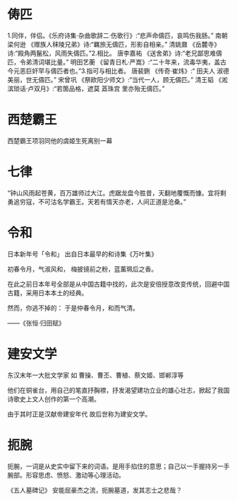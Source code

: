 # 俦匹

1.同伴，伴侣。《乐府诗集·杂曲歌辞二·伤歌行》:“悲声命儔匹，哀鸣伤我肠。” 南朝梁何逊 《赠族人秣陵兄弟》诗:“羈旅无儔匹，形影自相亲。” 清姚鼐 《岳麓寺》诗:“殿角两鬣松，风雨失儔匹。”2.相比。 唐李嘉祐 《送舍弟》诗:“老兄鄙思难儔匹，令弟清词堪比量。” 明田艺蘅 《留青日札·严嵩》:“二十年来，流毒华夷，盖古今元恶巨奸罕与儔匹者也。”3.指可与相比者。 唐裴鉶 《传奇·崔炜》:“ 田夫人 淑德美丽，世无儔匹。” 宋曾巩 《祭欧阳少师文》:“当代一人，顾无儔匹。” 清王韬 《淞滨琐话·卢双月》:“若箇品格，遮莫 蕋珠宫 里亦殆无儔匹。”


# 西楚霸王

西楚霸王项羽同他的虞姬生死离别一幕

# 七律

“钟山风雨起苍黄，百万雄师过大江。虎踞龙盘今胜昔，天翻地覆慨而慷。宜将剩勇追穷寇，不可沽名学霸王。天若有情天亦老，人间正道是沧桑。”


# 令和

日本新年号「令和」
出自日本最早的和诗集《万叶集》

初春令月，气淑风和，
梅披镜前之粉，蓝薰珮后之香。

在此之前日本年号全部是从中国古籍中找的，此次是安倍授意改变传统，回避中国古籍，采用日本本土的经典。

然而，你逃不掉的：
于是仲春令月，和而气清。         

——《张恒·归田赋》

# 建安文学

东汉末年一大批文学家
如 曹操、曹丕、曹植、蔡文姬、邯郸淳等

他们在铜雀台，用自己的笔直抒胸襟，抒发渴望建功立业的雄心壮志，掀起了我国诗歌史上文人创作的第一个高潮。

由于其时正是汉献帝建安年代
故后世称为建安文学。


# 扼腕

扼腕，一词是从史实中留下来的词语。是用手掐住的意思；自己以一手握持另一手腕部。形容思虑、愤怒、激动等心理活动。

《五人墓碑记》 安能屈豪杰之流，扼腕墓道，发其志士之悲哉？
